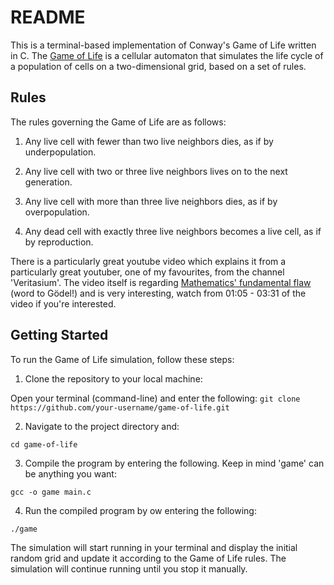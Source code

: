 # README

This is a terminal-based implementation of Conway's Game of Life written in C. The [Game of Life](https://en.wikipedia.org/wiki/Conway%27s_Game_of_Life) is a cellular automaton that simulates the life cycle of a population of cells on a two-dimensional grid, based on a set of rules.

## Rules
The rules governing the Game of Life are as follows:

1. Any live cell with fewer than two live neighbors dies, as if by underpopulation.

2. Any live cell with two or three live neighbors lives on to the next generation.

3. Any live cell with more than three live neighbors dies, as if by overpopulation.

4. Any dead cell with exactly three live neighbors becomes a live cell, as if by reproduction.

There is a particularly great youtube video which explains it from a particularly great youtuber, one of my favourites, from the channel 'Veritasium'. The video itself is regarding [Mathematics' fundamental flaw](https://www.youtube.com/watch?v=HeQX2HjkcNo) (word to Gödel!) and is very interesting, watch from 01:05 - 03:31 of the video if you're interested.

## Getting Started
To run the Game of Life simulation, follow these steps:

1. Clone the repository to your local machine:

Open your terminal (command-line) and enter the following:
`git clone https://github.com/your-username/game-of-life.git`

2. Navigate to the project directory and:

`cd game-of-life`

3. Compile the program by entering the following. Keep in mind 'game' can be anything you want:

`gcc -o game main.c`

4. Run the compiled program by ow entering the following:

`./game`


The simulation will start running in your terminal and display the initial random grid and update it according to the Game of Life rules. The simulation will continue running until you stop it manually.